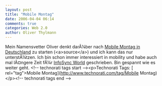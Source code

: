 ```yaml
---
layout: post
title: "Mobile Montag"
date: 2006-04-04 06:14
comments: true
categories: Web 2.0
author: Oliver Thylmann
---
```



Mein Namensvetter Oliver denkt darÃ¼ber nach [Mobile Montag in Deutschland](http://mobinauten.blogg.de/eintrag.php?id=62) zu starten (&lt;a&gt;source&lt;/a&gt;) und ich kann das nur unterstÃ¼tzen. Ich bin schon immer interessiert in mobility und habe auch mal lÃ¤ngere Zeit fÃ¼r [InfoSync World](http://www.infosyncworld.com/) geschrieben. Bin gespannt wie es weiter geht.
&lt;!-- technorati tags start --&gt;&lt;p&gt;Technorati Tags: [ rel=&quot;tag&quot;&gt;Mobile Montag](http://www.technorati.com/tag/Mobile Montag)&lt;/p&gt;&lt;!-- technorati tags end --&gt;


